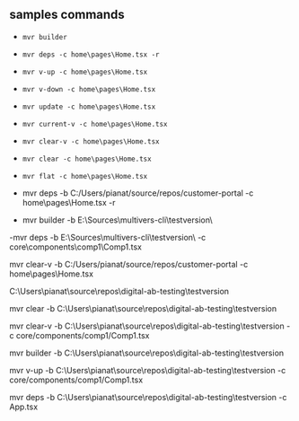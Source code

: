 ## samples commands

-   `mvr builder`

-   `mvr deps -c home\pages\Home.tsx -r`

-   `mvr v-up -c home\pages\Home.tsx`

-   `mvr v-down -c home\pages\Home.tsx`

-   `mvr update -c home\pages\Home.tsx`

-   `mvr current-v -c home\pages\Home.tsx`

-   `mvr clear-v -c home\pages\Home.tsx`

-   `mvr clear -c home\pages\Home.tsx`

-   `mvr flat -c home\pages\Home.tsx`

-   mvr deps -b C:/Users/pianat/source/repos/customer-portal -c home\pages\Home.tsx -r

-   mvr builder -b E:\Sources\multivers-cli\testversion\

-mvr deps -b E:\Sources\multivers-cli\testversion\ -c core\components\comp1\Comp1.tsx

mvr clear-v -b C:/Users/pianat/source/repos/customer-portal -c home\pages\Home.tsx

C:\Users\pianat\source\repos\digital-ab-testing\testversion

mvr clear -b C:\Users\pianat\source\repos\digital-ab-testing\testversion

mvr clear-v -b C:\Users\pianat\source\repos\digital-ab-testing\testversion -c core/components/comp1/Comp1.tsx

mvr builder -b C:\Users\pianat\source\repos\digital-ab-testing\testversion

mvr v-up -b C:\Users\pianat\source\repos\digital-ab-testing\testversion -c core/components/comp1/Comp1.tsx

mvr deps -b C:\Users\pianat\source\repos\digital-ab-testing\testversion -c App.tsx
